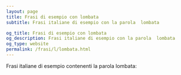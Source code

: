 ```yaml
---
layout: page
title: Frasi di esempio con lombata 
subtitle: Frasi italiane di esempio con la parola  lombata

og_title: Frasi di esempio con lombata 
og_description: Frasi italiane di esempio con la parola  lombata
og_type: website
permalink: /frasi/l/lombata.html
---
```


Frasi italiane di esempio contenenti la parola lombata:


